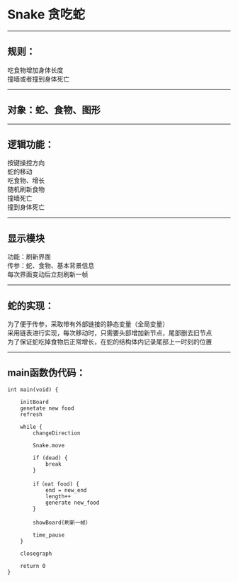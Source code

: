 # Snake 贪吃蛇
***
## 规则：
吃食物增加身体长度  
撞墙或者撞到身体死亡
***
## 对象：蛇、食物、图形
***
## 逻辑功能：  
按键操控方向  
蛇的移动  
吃食物、增长  
随机刷新食物  
撞墙死亡  
撞到身体死亡
***
## 显示模块  
功能：刷新界面  
传参：蛇、食物、基本背景信息  
每次界面变动后立刻刷新一帧
***
## 蛇的实现：
为了便于传参，采取带有外部链接的静态变量（全局变量）  
采用链表进行实现，每次移动时，只需要头部增加新节点，尾部删去旧节点  
为了保证蛇吃掉食物后正常增长，在蛇的结构体内记录尾部上一时刻的位置
***
## main函数伪代码：

    int main(void) {

        initBoard
        genetate new food
        refresh

        while {
            changeDirection

            Snake.move

            if (dead) {
                break
            }

            if（eat food) {
                end = new_end
                length++
                generate new_food
            }

            showBoard(刷新一帧）

            time_pause
        } 
        
        closegraph

        return 0
    }